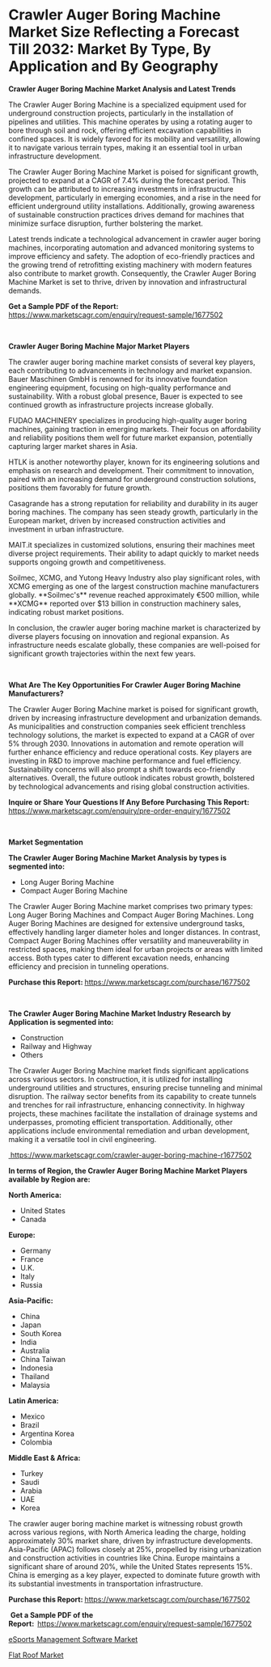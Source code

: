 <p><h1>Crawler Auger Boring Machine Market Size Reflecting a Forecast Till 2032: Market By Type, By Application and By Geography</h1></p><p><strong>Crawler Auger Boring Machine Market Analysis and Latest Trends</strong></p>
<p><p>The Crawler Auger Boring Machine is a specialized equipment used for underground construction projects, particularly in the installation of pipelines and utilities. This machine operates by using a rotating auger to bore through soil and rock, offering efficient excavation capabilities in confined spaces. It is widely favored for its mobility and versatility, allowing it to navigate various terrain types, making it an essential tool in urban infrastructure development.</p><p>The Crawler Auger Boring Machine Market is poised for significant growth, projected to expand at a CAGR of 7.4% during the forecast period. This growth can be attributed to increasing investments in infrastructure development, particularly in emerging economies, and a rise in the need for efficient underground utility installations. Additionally, growing awareness of sustainable construction practices drives demand for machines that minimize surface disruption, further bolstering the market.</p><p>Latest trends indicate a technological advancement in crawler auger boring machines, incorporating automation and advanced monitoring systems to improve efficiency and safety. The adoption of eco-friendly practices and the growing trend of retrofitting existing machinery with modern features also contribute to market growth. Consequently, the Crawler Auger Boring Machine Market is set to thrive, driven by innovation and infrastructural demands.</p></p>
<p><strong>Get a Sample PDF of the Report:&nbsp;</strong> <a href="https://www.marketscagr.com/enquiry/request-sample/1677502?utm_campaign=2110&utm_medium=2&utm_source=Github&utm_content=ia&utm_term=25032025&utm_id=crawler-auger-boring-machine">https://www.marketscagr.com/enquiry/request-sample/1677502</a></p>
<p>&nbsp;</p>
<p><strong>Crawler Auger Boring Machine Major Market Players</strong></p>
<p><p>The crawler auger boring machine market consists of several key players, each contributing to advancements in technology and market expansion. Bauer Maschinen GmbH is renowned for its innovative foundation engineering equipment, focusing on high-quality performance and sustainability. With a robust global presence, Bauer is expected to see continued growth as infrastructure projects increase globally.</p><p>FUDAO MACHINERY specializes in producing high-quality auger boring machines, gaining traction in emerging markets. Their focus on affordability and reliability positions them well for future market expansion, potentially capturing larger market shares in Asia.</p><p>HTLK is another noteworthy player, known for its engineering solutions and emphasis on research and development. Their commitment to innovation, paired with an increasing demand for underground construction solutions, positions them favorably for future growth.</p><p>Casagrande has a strong reputation for reliability and durability in its auger boring machines. The company has seen steady growth, particularly in the European market, driven by increased construction activities and investment in urban infrastructure.</p><p>MAIT.it specializes in customized solutions, ensuring their machines meet diverse project requirements. Their ability to adapt quickly to market needs supports ongoing growth and competitiveness.</p><p>Soilmec, XCMG, and Yutong Heavy Industry also play significant roles, with XCMG emerging as one of the largest construction machine manufacturers globally. **Soilmec's** revenue reached approximately €500 million, while **XCMG** reported over $13 billion in construction machinery sales, indicating robust market positions.</p><p>In conclusion, the crawler auger boring machine market is characterized by diverse players focusing on innovation and regional expansion. As infrastructure needs escalate globally, these companies are well-poised for significant growth trajectories within the next few years.</p></p>
<p>&nbsp;</p>
<p><strong>What Are The Key Opportunities For Crawler Auger Boring Machine Manufacturers?</strong></p>
<p><p>The Crawler Auger Boring Machine market is poised for significant growth, driven by increasing infrastructure development and urbanization demands. As municipalities and construction companies seek efficient trenchless technology solutions, the market is expected to expand at a CAGR of over 5% through 2030. Innovations in automation and remote operation will further enhance efficiency and reduce operational costs. Key players are investing in R&D to improve machine performance and fuel efficiency. Sustainability concerns will also prompt a shift towards eco-friendly alternatives. Overall, the future outlook indicates robust growth, bolstered by technological advancements and rising global construction activities.</p></p>
<p><strong>Inquire or Share Your Questions If Any Before Purchasing This Report:</strong> <a href="https://www.marketscagr.com/enquiry/pre-order-enquiry/1677502?utm_campaign=2110&utm_medium=2&utm_source=Github&utm_content=ia&utm_term=25032025&utm_id=crawler-auger-boring-machine">https://www.marketscagr.com/enquiry/pre-order-enquiry/1677502</a></p>
<p>&nbsp;</p>
<p><strong>Market Segmentation</strong></p>
<p><strong>The Crawler Auger Boring Machine Market Analysis by types is segmented into:</strong></p>
<p><ul><li>Long Auger Boring Machine</li><li>Compact Auger Boring Machine</li></ul></p>
<p><p>The Crawler Auger Boring Machine market comprises two primary types: Long Auger Boring Machines and Compact Auger Boring Machines. Long Auger Boring Machines are designed for extensive underground tasks, effectively handling larger diameter holes and longer distances. In contrast, Compact Auger Boring Machines offer versatility and maneuverability in restricted spaces, making them ideal for urban projects or areas with limited access. Both types cater to different excavation needs, enhancing efficiency and precision in tunneling operations.</p></p>
<p><strong>Purchase this Report:&nbsp;</strong><a href="https://www.marketscagr.com/purchase/1677502?utm_campaign=2110&utm_medium=2&utm_source=Github&utm_content=ia&utm_term=25032025&utm_id=crawler-auger-boring-machine">https://www.marketscagr.com/purchase/1677502</a></p>
<p>&nbsp;</p>
<p><strong>The Crawler Auger Boring Machine Market Industry Research by Application is segmented into:</strong></p>
<p><ul><li>Construction</li><li>Railway and Highway</li><li>Others</li></ul></p>
<p><p>The Crawler Auger Boring Machine market finds significant applications across various sectors. In construction, it is utilized for installing underground utilities and structures, ensuring precise tunneling and minimal disruption. The railway sector benefits from its capability to create tunnels and trenches for rail infrastructure, enhancing connectivity. In highway projects, these machines facilitate the installation of drainage systems and underpasses, promoting efficient transportation. Additionally, other applications include environmental remediation and urban development, making it a versatile tool in civil engineering.</p></p>
<p><a href="https://www.marketscagr.com/crawler-auger-boring-machine-r1677502?utm_campaign=2110&utm_medium=2&utm_source=Github&utm_content=ia&utm_term=25032025&utm_id=crawler-auger-boring-machine">&nbsp;https://www.marketscagr.com/crawler-auger-boring-machine-r1677502</a></p>
<p><strong>In terms of Region, the Crawler Auger Boring Machine Market Players available by Region are:</strong></p>
<p>
    <p> <strong> North America: </strong>
        <ul>
            <li>United States</li>
            <li>Canada</li>
        </ul>
        </p> 
    <p> <strong> Europe: </strong>
        <ul>
            <li>Germany</li>
            <li>France</li>
            <li>U.K.</li>
            <li>Italy</li>
            <li>Russia</li>
        </ul>
        </p> 
    <p> <strong> Asia-Pacific: </strong>
        <ul>
            <li>China</li>
            <li>Japan</li>
            <li>South Korea</li>
            <li>India</li>
            <li>Australia</li>
            <li>China Taiwan</li>
            <li>Indonesia</li>
            <li>Thailand</li>
            <li>Malaysia</li>
        </ul>
        </p> 
    <p> <strong> Latin America: </strong>
        <ul>
            <li>Mexico</li>
            <li>Brazil</li>
            <li>Argentina Korea</li>
            <li>Colombia</li>
        </ul>
        </p> 
    <p> <strong> Middle East & Africa: </strong>
        <ul>
            <li>Turkey</li>
            <li>Saudi</li>
            <li>Arabia</li>
            <li>UAE</li>
            <li>Korea</li>
        </ul>
    </p>
    </p>
<p><p>The crawler auger boring machine market is witnessing robust growth across various regions, with North America leading the charge, holding approximately 30% market share, driven by infrastructure developments. Asia-Pacific (APAC) follows closely at 25%, propelled by rising urbanization and construction activities in countries like China. Europe maintains a significant share of around 20%, while the United States represents 15%. China is emerging as a key player, expected to dominate future growth with its substantial investments in transportation infrastructure.</p></p>
<p><strong>Purchase this Report: </strong><a href="https://www.marketscagr.com/purchase/1677502?utm_campaign=2110&utm_medium=2&utm_source=Github&utm_content=ia&utm_term=25032025&utm_id=crawler-auger-boring-machine">https://www.marketscagr.com/purchase/1677502</a></p>
<p>&nbsp;<strong>Get a Sample PDF of the Report:&nbsp;&nbsp;</strong><a href="https://www.marketscagr.com/enquiry/request-sample/1677502?utm_campaign=2110&utm_medium=2&utm_source=Github&utm_content=ia&utm_term=25032025&utm_id=crawler-auger-boring-machine">https://www.marketscagr.com/enquiry/request-sample/1677502</a></p>
<p><strong></strong></p>
<p><p><a href="https://github.com/merzafairy04/Market-Research-Report-List-1/blob/main/esports-management-software-market.md?utm_campaign=2110&utm_medium=2&utm_source=Github&utm_content=ia&utm_term=25032025&utm_id=crawler-auger-boring-machine">eSports Management Software Market</a></p><p><a href="https://github.com/ashepherd82/Market-Research-Report-List-7/blob/main/flat-roof-market.md?utm_campaign=2110&utm_medium=2&utm_source=Github&utm_content=ia&utm_term=25032025&utm_id=crawler-auger-boring-machine">Flat Roof Market</a></p></p>